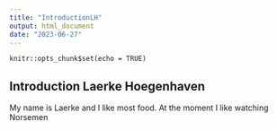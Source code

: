 ```yaml
---
title: "IntroductionLH"
output: html_document
date: "2023-06-27"
---
```


```{r setup, include=FALSE}
knitr::opts_chunk$set(echo = TRUE)
```

## Introduction Laerke Hoegenhaven


My name is Laerke and I like most food. At the moment I like watching Norsemen
